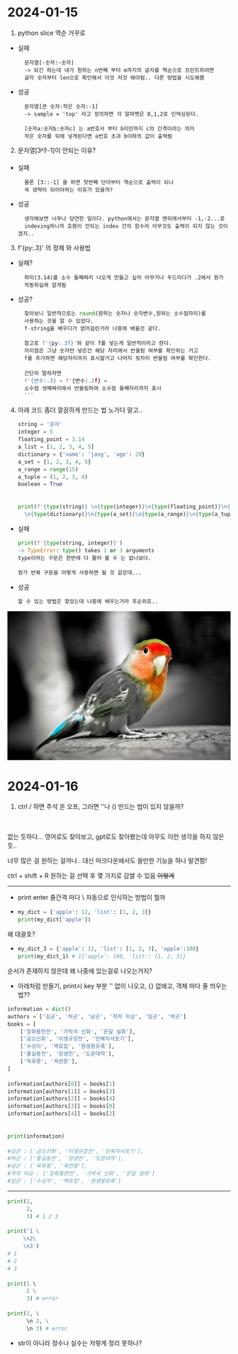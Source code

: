 # 2024-01-15

1. python slice 역순 거꾸로
- 실패

        문자열[-숫자:-숫자]
        -> 되긴 하는데 내가 원하는 n번째 부터 m까지의 글자를 역순으로 프린트하려면 
        글자 숫자부터 len으로 확인해서 이것 저것 해야됨.. 다른 방법을 시도해봄   


- 성공 

        문자열[큰 숫자:작은 숫자:-1]
        -> sample = 'top' 라고 정의하면 각 알파벳은 0,1,2로 인덱싱된다.
         
        [숫자a:숫자b:숫자c] 는 a번호서 부터 b미만까지 c의 간격이라는 의미
        작은 숫자를 뒤에 넣게된다면 a번호 초과 b이하의 값이 출력됨  

2. 문자열[3:-1:-1]이 안되는 이유?
- 실패 
        
        물론 [3::-1] 을 하면 첫번째 단어부터 역순으로 출력이 되나
        꼭 생략이 되어야하는 이유가 있을까?
- 성공

        생각해보면 너무나 당연한 일이다. python에서는 문자열 맨뒤에서부터 -1,-2...로 
        indexing하니까 호환이 안되는 index 간의 함수라 아무것도 출력이 되지 않는 것이겠지..

3. f'{py:.3}' 의 정체 와 사용법
- 실패?

        파이(3.14)를 소수 둘째짜리 나오게 만들고 싶어 아무거나 두드리다가 .2에서 뭔가 
        작동하길래 알게됨

- 성공?

    ```python 
      찾아보니 일반적으로는 round(원하는 숫자나 숫자변수,원하는 소수점자리)를 
      사용하는 것을 알 수 있었다.
      f-string을 배우다가 얻어걸린거라 나중에 배울것 같다.

      참고로 f'{py:.3f}'와 같이 f를 넣는게 일반적이라고 한다.
      차이점은 그냥 숫자만 넣은건 해당 자리에서 반올림 여부를 확인하는 거고 
      f를 추가하면 해당자리까지 표시할거고 나머지 뒷자리 반올림 여부를 확인한다.
      
      간단히 말하자면 
      f'{변수:.3} = f'{변수:.2f} = 
      소수점 셋째짜리에서 반올림하여 소수점 둘째자리까지 표시 
      ```


4. 아래 코드 좀더 깔끔하게 만드는 법 노가다 말고..

    ```python 
    string = '문자'
    integer = 5
    floating_point = 3.14
    a_list = [1, 2, 3, 4, 5]
    dictionary = {'name': 'jang', 'age': 20}
    a_set = {1, 2, 3, 4, 5}
    a_range = range(15)
    a_tuple = (1, 2, 3, 4)
    boolean = True


    print(f'{type(string)} \n{type(integer)}\n{type(floating_point)}\n{type(a_list)}\
      \n{type(dictionary)}\n{type(a_set)}\n{type(a_range)}\n{type(a_tuple)}\n{type(boolean)}')
      ``` 
- 실패
    ```python
    print(f'{type(string, integer)}')
    -> TypeError: type() takes 1 or 3 arguments
    type이라는 구문은 한번에 다 물어 볼 수 는 없나보다.

    뭔가 반복 구문을 어떻게 사용하면 될 것 같은데...
    ```
- 성공
  ```python
  할 수 있는 방법은 찾았는데 나중에 배우는거라 후순위로..
  ```
![이미지](bird.jpg)

# 2024-01-16
1. ctrl / 하면 주석 온 오프, 그러면 ''나 () 만드는 법이 있지 않을까? 
 <br />
 <br />
   없는 듯하다... 영어로도 찾아보고, gpt로도 찾아봤는데 아무도 이런 생각을 하지 않은듯.. 
   
   너무 많은 걸 원하는 걸까나.. 대신 마크다운에서도 쓸만한 기능을 하나 발견함!

   ctrl + shift + R 원하는 걸 선택 후 몇 가지로 감쌀 수 있음 ~~이렇게~~

----------------------------


- print enter 줄간격 마다 \ 자동으로 인식하는 방법이 뭘까


- 
  ```python
  my_dict = {'apple': 12, 'list': [1, 2, 3]}
  print(my_dict['apple'])
  ```
왜 대괄호?

- 
  ```python 
  my_dict_3 = {'apple': 12, 'list': [1, 2, 3], 'apple':100}
  print(my_dict_1) # 1{'apple': 100, 'list': [1, 2, 3]}
  ```
순서가 존재하지 않은데 왜 나중에 있는걸로 나오는거지?



- 아래처럼 만들기, print시 key 부분 '' 없이 나오고, {} 없애고, 객체 마다 줄 띄우는 법?? 
```python
information = dict()
authors = ['김군', '허군', '남군', '작자 미상', '임군', '박군']
books = [
    ['장화홍련전', '가락국 신화', '온달 설화'],
    ['금오신화', '이생규장전', '만복자서포기'],
    ['수성지', '백호집', '원생몽유록'],
    ['홍길동전', '장생전', '도문대작'],
    ['옥루몽', '옥련몽'],
]

information[authors[0]] = books[1]
information[authors[1]] = books[3]
information[authors[2]] = books[4]
information[authors[3]] = books[0]
information[authors[4]] = books[2]


print(information)

#김군 : ['금오신화', '이생규장전', '만복자서포기'], 
#허군 : ['홍길동전', '장생전', '도문대작'], 
#남군 : ['옥루몽', '옥련몽'], 
#작자 미상 : ['장화홍련전', '가락국 신화', '온달 설화']
#임군 : ['수성지', '백호집', '원생몽유록']
```

--------

```python
print(1, 
      2, 
      3) # 1 2 3

print('1 \
     \n2\
     \n3')       
# 1
# 2
# 3

print(1 \ 
      2 \
      3) # error

print(1, \
      \n 2, \
      \n 3) # error

 ```
 - str이 아니라 정수나 실수는 저렇게 정리 못하나?